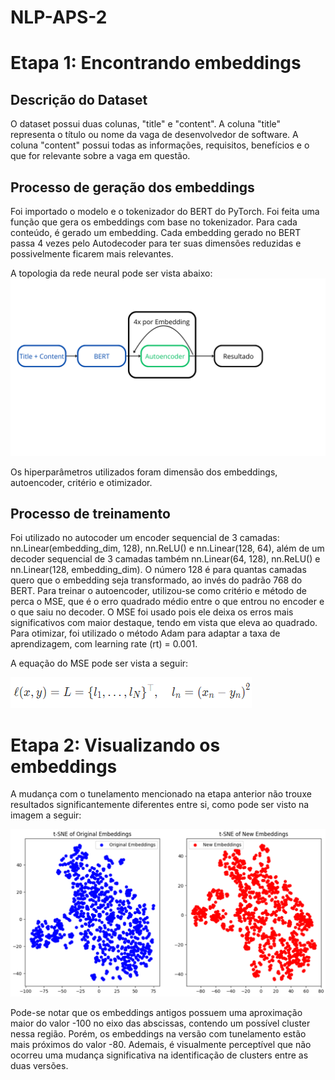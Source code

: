 # NLP-APS-2

# Etapa 1: Encontrando embeddings

## Descrição do Dataset

O dataset possui duas colunas, "title" e "content". A coluna "title" representa o título ou nome da vaga de desenvolvedor de software. A coluna "content" possui todas as informações, requisitos, benefícios e o que for relevante sobre a vaga em questão.

## Processo de geração dos embeddings

Foi importado o modelo e o tokenizador do BERT do PyTorch. Foi feita uma função que gera os embeddings com base no tokenizador. Para cada conteúdo, é gerado um embedding. Cada embedding gerado no BERT passa 4 vezes pelo Autodecoder para ter suas dimensões reduzidas e possivelmente ficarem mais relevantes.

A topologia da rede neural pode ser vista abaixo:
![Topologia](BERT.png)

Os hiperparâmetros utilizados foram dimensão dos embeddings, autoencoder, critério e otimizador.

## Processo de treinamento

Foi utilizado no autocoder um encoder sequencial de 3 camadas: nn.Linear(embedding_dim, 128), nn.ReLU() e nn.Linear(128, 64), além de um decoder sequencial de 3 camadas também nn.Linear(64, 128), nn.ReLU() e nn.Linear(128, embedding_dim). O número 128 é para quantas camadas quero que o embedding seja transformado, ao invés do padrão 768 do BERT. Para treinar o autoencoder, utilizou-se como critério e método de perca o MSE, que é o erro quadrado médio entre o que entrou no encoder e o que saiu no decoder. O MSE foi usado pois ele deixa os erros mais significativos com maior destaque, tendo em vista que eleva ao quadrado. Para otimizar, foi utilizado o método Adam para adaptar a taxa de aprendizagem, com learning rate (rt) = 0.001.

A equação do MSE pode ser vista a seguir:

![MSE](MSE.png)

# Etapa 2: Visualizando os embeddings

A mudança com o tunelamento mencionado na etapa anterior não trouxe resultados significantemente diferentes entre si, como pode ser visto na imagem a seguir:

![old_new](old_new.png)

Pode-se notar que os embeddings antigos possuem uma aproximação maior do valor -100 no eixo das abscissas, contendo um possível cluster nessa região. Porém, os embeddings na versão com tunelamento estão mais próximos do valor -80. Ademais, é visualmente perceptível que não ocorreu uma mudança significativa na identificação de clusters entre as duas versões.